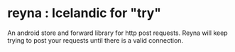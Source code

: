 reyna : Icelandic for "try"
=====
An android store and forward library for http post requests. 
Reyna will keep trying to post your requests until there is a valid connection.
